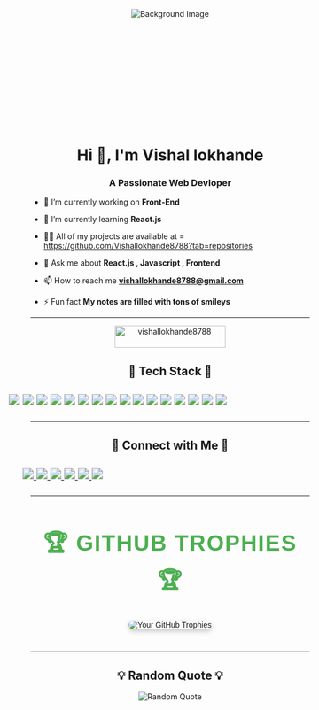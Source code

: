 <div style="position: relative; width: 100%; height: 400px; overflow: hidden;">
  <!-- Background Image -->
  <img src="https://static.vecteezy.com/system/resources/thumbnails/025/463/773/small_2x/hacker-logo-design-a-mysterious-and-dangerous-hacker-illustration-vector.jpg" 
       alt="Background Image" 
       style="width: auto; height: auto; max-width: 100%; max-height: 100%; position: absolute; top: 50%; left: 50%; transform: translate(-50%, -50%); z-index: 1;">
</div>

<h1 align="center">Hi 👋, I'm Vishal lokhande</h1>
<h3 align="center">A Passionate Web Devloper</h3>

- 🔭 I’m currently working on **Front-End**

- 🌱 I’m currently learning **React.js**

- 👨‍💻 All of my projects are available at   = https://github.com/Vishallokhande8788?tab=repositories

- 💬 Ask me about **React.js , Javascript , Frontend**

- 📫 How to reach me **vishallokhande8788@gmail.com**

- ⚡ Fun fact **My notes are filled with tons of smileys**

---
<p align="center"> <img src="https://komarev.com/ghpvc/?username=vishallokhande8788&label=Profile%20views&color=0e75b6&style=flat" alt="vishallokhande8788"  height="40px" width="200"/> </p>
<h2 align="center">🌟 Tech Stack 🌟</h2>
<p align="center" style="transform: scale(1.25); display: inline-block;">
  <img src="https://img.shields.io/badge/HTML5-%23E34F26.svg?style=for-the-badge&logo=html5&logoColor=white" />
  <img src="https://img.shields.io/badge/CSS3-%231572B6.svg?style=for-the-badge&logo=css3&logoColor=white" />
  <img src="https://img.shields.io/badge/JavaScript-%23323330.svg?style=for-the-badge&logo=javascript&logoColor=%23F7DF1E" />
  <img src="https://img.shields.io/badge/React-%2320232a.svg?style=for-the-badge&logo=react&logoColor=%2361DAFB" />
  <img src="https://img.shields.io/badge/Tailwind-%2338B2AC.svg?style=for-the-badge&logo=tailwind&logoColor=white" />
  <img src="https://img.shields.io/badge/Bootstrap-%23563D7C.svg?style=for-the-badge&logo=bootstrap&logoColor=white" />
  <img src="https://img.shields.io/badge/NPM-%23CB3837.svg?style=for-the-badge&logo=npm&logoColor=white" />
  <img src="https://img.shields.io/badge/Netlify-%2300C7B7.svg?style=for-the-badge&logo=netlify&logoColor=white" />
  <img src="https://img.shields.io/badge/Cloudflare-%23F38020.svg?style=for-the-badge&logo=cloudflare&logoColor=white" />
  <img src="https://img.shields.io/badge/GitHub-%23181717.svg?style=for-the-badge&logo=github&logoColor=white" />
  <img src="https://img.shields.io/badge/MySQL-%234479A1.svg?style=for-the-badge&logo=mysql&logoColor=white" />
  <img src="https://img.shields.io/badge/OracleSQL-%23F80000.svg?style=for-the-badge&logo=oracle&logoColor=white" />
  <img src="https://img.shields.io/badge/Git-%23F05033.svg?style=for-the-badge&logo=git&logoColor=white" />
  <img src="https://img.shields.io/badge/Babel-%23F9DC3E.svg?style=for-the-badge&logo=babel&logoColor=black" />
  <img src="https://img.shields.io/badge/Sass-%23CC6699.svg?style=for-the-badge&logo=sass&logoColor=white" />
  <img src="https://img.shields.io/badge/Vite-%23646CFF.svg?style=for-the-badge&logo=vite&logoColor=white" />
</p>

---

<h2 align="center">🤝 Connect with Me 🤝</h2>
<p align="center" style="transform: scale(1.25); display: inline-block;">
  <a href="https://facebook.com/[your-facebook-username]" target="blank">
    <img src="https://img.shields.io/badge/Facebook-%231877F2.svg?style=for-the-badge&logo=facebook&logoColor=white" />
  </a>
  <a href="https://wa.me/[your-whatsapp-number]" target="blank">
    <img src="https://img.shields.io/badge/WhatsApp-%25D366.svg?style=for-the-badge&logo=whatsapp&logoColor=white" />
  </a>
  <a href="https://instagram.com/[your-instagram-username]" target="blank">
    <img src="https://img.shields.io/badge/Instagram-%23E4405F.svg?style=for-the-badge&logo=instagram&logoColor=white" />
  </a>
  <a href="https://linkedin.com/in/[your-linkedin-username]" target="blank">
    <img src="https://img.shields.io/badge/LinkedIn-%230077B5.svg?style=for-the-badge&logo=linkedin&logoColor=white" />
  </a>
  <a href="mailto:[your-email@example.com]" target="blank">
    <img src="https://img.shields.io/badge/Email-D14836?style=for-the-badge&logo=gmail&logoColor=white" />
  </a>
  <a href="https://t.me/[your-telegram-username]" target="blank">
    <img src="https://img.shields.io/badge/Telegram-%232CA5E0.svg?style=for-the-badge&logo=telegram&logoColor=white" />
  </a>
</p>



---

<section style="margin: 40px 0; font-family: 'Arial', sans-serif;">
  <h2 align="center" style="font-size: 2.5rem; color: #4CAF50; font-weight: bold; text-transform: uppercase; letter-spacing: 2px;">
    🏆 GitHub Trophies 🏆
  </h2>
  <p align="center" style="margin-top: 20px;">
    <img 
      src="https://github-profile-trophy.vercel.app/?username=YourGitHubUsername&theme=radical&no-frame=true&no-bg=true&margin-w=5" 
      alt="Your GitHub Trophies" 
      style="max-width: 80%; border-radius: 10px; box-shadow: 0 4px 8px rgba(0, 0, 0, 0.2);"
    />
  </p>
</section>


---

<h2 align="center">💡 Random Quote 💡</h2>
<p align="center">
  <img src="https://quotes-github-readme.vercel.app/api?type=horizontal&theme=dark" alt="Random Quote" />
</p>
